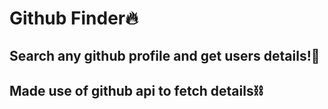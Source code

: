# Github Finder🔥

## Search any github profile and get users details!💨

## Made use of github api to fetch details⛓
